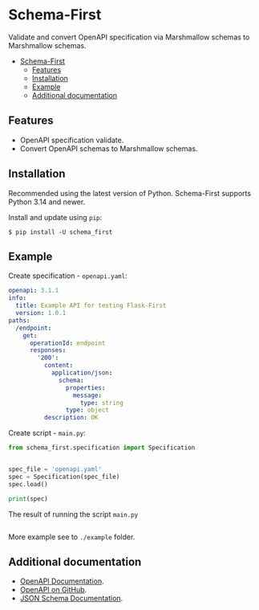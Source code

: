 # Schema-First

Validate and convert OpenAPI specification via Marshmallow schemas to Marshmallow schemas.

<!--TOC-->

- [Schema-First](#schema-first)
  - [Features](#features)
  - [Installation](#installation)
  - [Example](#example)
  - [Additional documentation](#additional-documentation)

<!--TOC-->

## Features

* OpenAPI specification validate.
* Convert OpenAPI schemas to Marshmallow schemas.

## Installation

Recommended using the latest version of Python. Schema-First supports Python 3.14 and newer.

Install and update using `pip`:

```shell
$ pip install -U schema_first
```

## Example

Create specification - `openapi.yaml`:
```yaml
openapi: 3.1.1
info:
  title: Example API for testing Flask-First
  version: 1.0.1
paths:
  /endpoint:
    get:
      operationId: endpoint
      responses:
        '200':
          content:
            application/json:
              schema:
                properties:
                  message:
                    type: string
                type: object
          description: OK

```
Create script - `main.py`:
```python
from schema_first.specification import Specification


spec_file = 'openapi.yaml'
spec = Specification(spec_file)
spec.load()

print(spec)
```
The result of running the script `main.py`
```commandline

```

More example see to `./example` folder.

## Additional documentation

* [OpenAPI Documentation](https://swagger.io/specification/).
* [OpenAPI on GitHub](https://github.com/OAI/OpenAPI-Specification).
* [JSON Schema Documentation](https://json-schema.org/specification.html).
